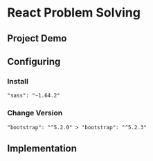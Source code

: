 # React Problem Solving

## Project Demo



## Configuring

### Install 
```"sass": "~1.64.2"```

### Change Version
```"bootstrap": "^5.2.0" > "bootstrap": "^5.2.3"```

## Implementation


